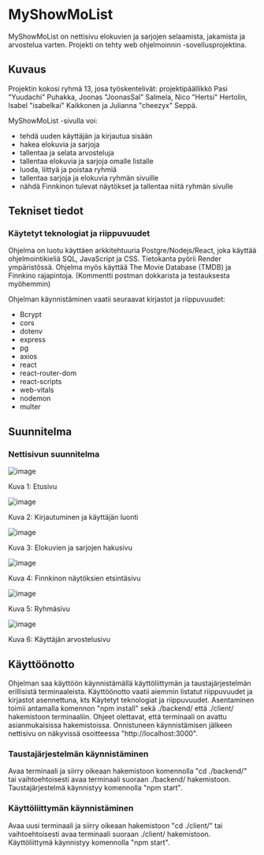 # MyShowMoList
MyShowMoList on nettisivu elokuvien ja sarjojen selaamista, jakamista ja arvostelua varten.
Projekti on tehty web ohjelmoinnin -sovellusprojektina.

## Kuvaus
Projektin kokosi ryhmä 13, josa työskentelivät: projektipäällikkö Pasi "Yuudachi" Puhakka, Joonas "JoonasSal" Salmela, Nico "Hertsi" Hertolin, Isabel "isabelkai" Kaikkonen ja Julianna "cheezyx" Seppä.


MyShowMoList -sivulla voi:

* tehdä uuden käyttäjän ja kirjautua sisään
* hakea elokuvia ja sarjoja
* tallentaa ja selata arvosteluja
* tallentaa elokuvia ja sarjoja omalle listalle
* luoda, liittyä ja poistaa ryhmiä
* tallentaa sarjoja ja elokuvia ryhmän sivuille
* nähdä Finnkinon tulevat näytökset ja tallentaa niitä ryhmän sivulle

## Tekniset tiedot

### Käytetyt teknologiat ja riippuvuudet
Ohjelma on luotu käyttäen arkkitehtuuria Postgre/Nodejs/React, joka käyttää ohjelmointikieliä SQL, JavaScript ja CSS. Tietokanta pyörii Render ympäristössä.
Ohjelma myös käyttää The Movie Database (TMDB) ja Finnkino rajapintoja. 
(Kommentti postman dokkarista ja testauksesta myöhemmin) 

Ohjelman käynnistäminen vaatii seuraavat kirjastot ja riippuvuudet:

* Bcrypt
* cors
* dotenv
* express
* pg
* axios
* react
* react-router-dom
* react-scripts
* web-vitals
* nodemon
* multer

## Suunnitelma
### Nettisivun suunnitelma

![image](https://github.com/TVTKMO22-WP-GROUP-13/TVTKMO23-WP-GROUP-13/assets/143520681/f721e6a4-719c-4b73-946e-d593203230cb)

Kuva 1: Etusivu

![image](https://github.com/TVTKMO22-WP-GROUP-13/TVTKMO23-WP-GROUP-13/assets/143520681/11a98d8d-31f8-4069-b98c-94171588c58c)

Kuva 2: Kirjautuminen ja käyttäjän luonti

![image](https://github.com/TVTKMO22-WP-GROUP-13/TVTKMO23-WP-GROUP-13/assets/143520681/ae759617-b164-4053-9c08-953a3d7dfffd)

Kuva 3: Elokuvien ja sarjojen hakusivu

![image](https://github.com/TVTKMO22-WP-GROUP-13/TVTKMO23-WP-GROUP-13/assets/143520681/1e63abe7-ef03-48a2-8c55-c5c7b3e7094e)

Kuva 4: Finnkinon näytöksien etsintäsivu

![image](https://github.com/TVTKMO22-WP-GROUP-13/TVTKMO23-WP-GROUP-13/assets/143520681/9fdcca01-275a-4e0e-8c91-fcc96d9d6f4d)

Kuva 5: Ryhmäsivu

![image](https://github.com/TVTKMO22-WP-GROUP-13/TVTKMO23-WP-GROUP-13/assets/143520681/0f46522c-ebb8-4c17-bd9a-c6a492903100)

Kuva 6: Käyttäjän arvostelusivu


## Käyttöönotto
Ohjelman saa käyttöön käynnistämällä käyttöliittymän ja taustajärjestelmän erillisistä terminaaleista. Käyttöönotto vaatii aiemmin listatut riippuvuudet ja kirjastot asennettuna, kts Käytetyt teknologiat ja riippuvuudet. Asentaminen toimii antamalla komennon "npm install" sekä ./backend/ että ./client/ hakemistoon terminaaliin. Ohjeet olettavat, että terminaali on avattu asianmukaisissa hakemistoissa. Onnistuneen käynnistämisen jälkeen nettisivu on näkyvissä osoitteessa "http://localhost:3000".

### Taustajärjestelmän käynnistäminen
Avaa terminaali ja siirry oikeaan hakemistoon komennolla "cd ./backend/" tai vaihtoehtoisesti avaa terminaali suoraan ./backend/ hakemistoon. 
Taustajärjestelmä käynnistyy komennolla "npm start".

### Käyttöliittymän käynnistäminen
Avaa uusi terminaali ja siirry oikeaan hakemistoon "cd ./client/" tai vaihtoehtoisesti avaa terminaali suoraan ./client/ hakemistoon. 
Käyttöliittymä käynnistyy komennolla "npm start".



